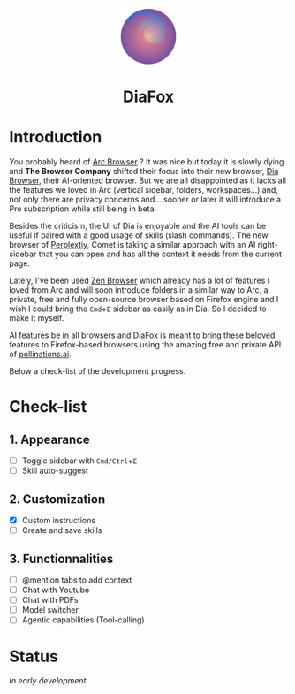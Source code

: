 <p align="center">
<img src="icons/icon_big.png" width="100px" max-width='100%'>
<h1 align="center" style="border:none">DiaFox</h1>
</p>


# Introduction

You probably heard of [Arc Browser](https://arc.net) ? It was nice but today it is slowly dying and **The Browser Company** shifted their focus into their new browser, [Dia Browser](https://diabrowser.com), their AI-oriented browser. But we are all disappointed as it lacks all the features we loved in Arc (vertical sidebar, folders, workspaces...) and, not only there are privacy concerns and... sooner or later it will introduce a Pro subscription while still being in beta.

Besides the criticism, the UI of Dia is enjoyable and the AI tools can be useful if paired with a good usage of skills (slash commands). The new browser of [Perplextiy](https://pplx.ai), Comet is taking a similar approach with an AI right-sidebar that you can open and has all the context it needs from the current page. 

Lately, I've been used [Zen Browser](https://github.com/zen-browser/desktop) which already has a lot of features I loved from Arc and will soon introduce folders in a similar way to Arc, a private, free and fully open-source browser based on Firefox engine and I wish I could bring the `Cmd`+`E` sidebar as easily as in Dia. So I decided to make it myself.

AI features be in all browsers and DiaFox is meant to bring these beloved features to Firefox-based browsers using the amazing free and private API of [pollinations.ai](https://pollinations). 

Below a check-list of the development progress.


# Check-list



## 1. Appearance

- [ ] Toggle sidebar with `Cmd/Ctrl`+`E`
- [ ] Skill auto-suggest

## 2. Customization

- [x] Custom instructions
- [ ] Create and save skills

## 3. Functionnalities

- [ ] @mention tabs to add context
- [ ] Chat with Youtube
- [ ] Chat with PDFs
- [ ] Model switcher
- [ ] Agentic capabilities (Tool-calling)

# Status

*In early development*